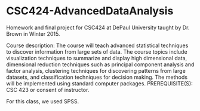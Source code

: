 # CSC424-AdvancedDataAnalysis
Homework and final project for CSC424 at DePaul University taught by Dr. Brown in Winter 2015.

Course description: The course will teach advanced statistical techniques to discover information from large sets of data. The course topics include visualization techniques to summarize and display high dimensional data, dimensional reduction techniques such as principal component analysis and factor analysis, clustering techniques for discovering patterns from large datasets, and classification techniques for decision making. The methods will be implemented using standard computer packages. PREREQUISITE(S): CSC 423 or consent of instructor.

For this class, we used SPSS.
